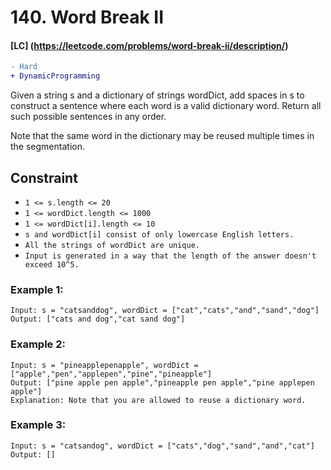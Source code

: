 # 140. Word Break II
#### [LC] (https://leetcode.com/problems/word-break-ii/description/)
```diff 
- Hard
+ DynamicProgramming
```

Given a string s and a dictionary of strings wordDict, add spaces in s to construct a sentence where each word is a valid dictionary word. Return all such possible sentences in any order.

Note that the same word in the dictionary may be reused multiple times in the segmentation.


## Constraint
- ```1 <= s.length <= 20```
- ```1 <= wordDict.length <= 1000```
- ```1 <= wordDict[i].length <= 10```
- ```s and wordDict[i] consist of only lowercase English letters.```
- ```All the strings of wordDict are unique.```
- ```Input is generated in a way that the length of the answer doesn't exceed 10^5.```

### Example 1:
```
Input: s = "catsanddog", wordDict = ["cat","cats","and","sand","dog"]
Output: ["cats and dog","cat sand dog"]
```
### Example 2:
```
Input: s = "pineapplepenapple", wordDict = ["apple","pen","applepen","pine","pineapple"]
Output: ["pine apple pen apple","pineapple pen apple","pine applepen apple"]
Explanation: Note that you are allowed to reuse a dictionary word.
```
### Example 3:
```
Input: s = "catsandog", wordDict = ["cats","dog","sand","and","cat"]
Output: []
```
